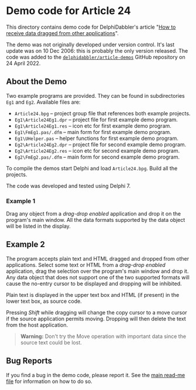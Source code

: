 # Demo code for Article 24

This directory contains demo code for DelphiDabbler's article "[How to receive data dragged from other applications](https://delphidabbler.com/articles/article-24)".

The demo was not originally developed under version control. It's last update was on 10 Dec 2006: this is probably the only version released. The code was added to the [`delphidabbler/article-demos`](https://github.com/delphidabbler/article-demos) GitHub repository on 24 April 2022.

## About the Demo

Two example programs are provided. They can be found in subdirectories `Eg1` and `Eg2`. Available files are:

* `Article24.bpg` – project group file that references both example projects.
* `Eg1\Article24Eg1.dpr` – project file for first example demo program.
* `Eg1\Article24Eg1.res` – icon etc for first example demo program.
* `Eg1\FmEg1.pas/.dfm` – main form for first example demo program.
* `Eg1\UHelper.pas` – helper functions for first example demo program.
* `Eg2\Article24Eg2.dpr` – project file for second example demo program.
* `Eg2\Article24Eg2.res` – icon etc for second example demo program.
* `Eg2\FmEg2.pas/.dfm` – main form for second example demo program.

To compile the demos start Delphi and load `Article24.bpg`. Build all the projects.

The code was developed and tested using Delphi 7.

### Example 1

Drag any object from a _drag-drop enabled_ application and drop it on the program's main window. All the data formats supported by the data object will be listed in the display.

## Example 2

The program accepts plain text and HTML dragged and dropped from other applications. Select some text or HTML from a _drag-drop enabled_ application, drag the selection over the program's main window and drop it. Any data object that does not support one of the two supported formats will cause the no-entry cursor to be displayed and dropping will be inhibited.

Plain text is displayed in the upper text box and HTML (if present) in the lower text box, as source code.

Pressing _Shift_ while dragging will change the copy cursor to a move cursor if the source application permits moving. Dropping will then delete the text from the host application.

> **Warning:** Don't try the Move operation with important data since the source text could be lost.

## Bug Reports

If you find a bug in the demo code, please report it. See the [main read-me file](https://github.com/delphidabbler/article-demos/blob/master/README.md#bug-reports) for information on how to do so.

